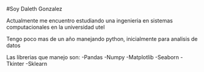 #Soy Daleth Gonzalez

Actualmente me encuentro estudiando una ingenieria en sistemas computacionales en la universidad utel

Tengo poco mas de un año manejando python, inicialmente para analisis de datos

Las librerias que manejo son:
-Pandas
-Numpy
-Matplotlib
-Seaborn
-Tkinter
-Sklearn

<!---
DaletWolff/DaletWolff is a ✨ special ✨ repository because its `README.md` (this file) appears on your GitHub profile.
You can click the Preview link to take a look at your changes.
--->
